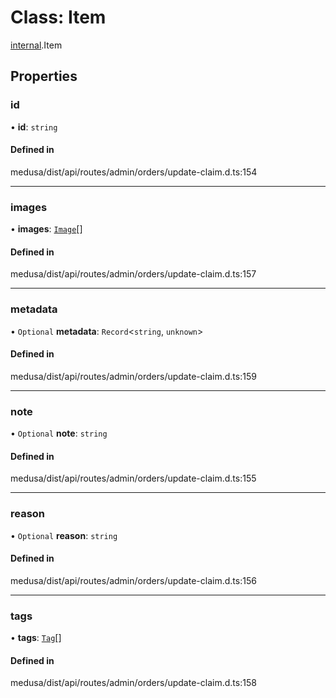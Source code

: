 # Class: Item

[internal](../modules/internal-14.md).Item

## Properties

### id

• **id**: `string`

#### Defined in

medusa/dist/api/routes/admin/orders/update-claim.d.ts:154

___

### images

• **images**: [`Image`](internal-14.Image.md)[]

#### Defined in

medusa/dist/api/routes/admin/orders/update-claim.d.ts:157

___

### metadata

• `Optional` **metadata**: `Record`<`string`, `unknown`\>

#### Defined in

medusa/dist/api/routes/admin/orders/update-claim.d.ts:159

___

### note

• `Optional` **note**: `string`

#### Defined in

medusa/dist/api/routes/admin/orders/update-claim.d.ts:155

___

### reason

• `Optional` **reason**: `string`

#### Defined in

medusa/dist/api/routes/admin/orders/update-claim.d.ts:156

___

### tags

• **tags**: [`Tag`](internal-14.Tag.md)[]

#### Defined in

medusa/dist/api/routes/admin/orders/update-claim.d.ts:158
